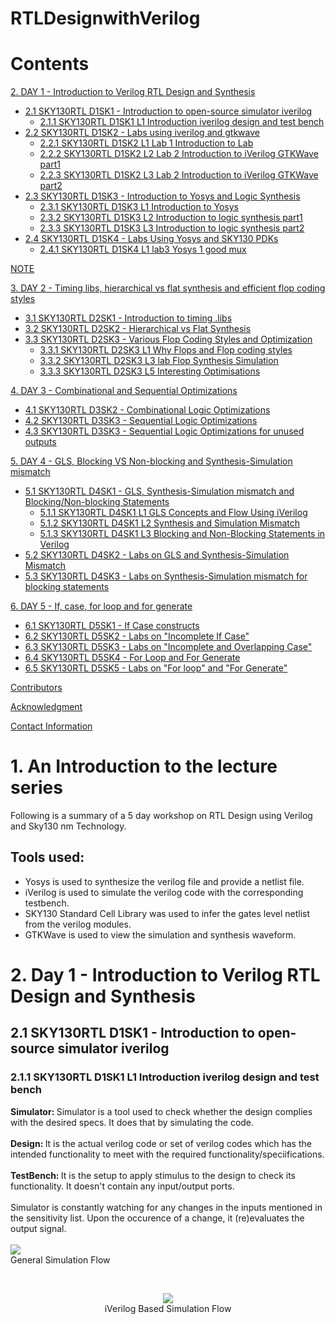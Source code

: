 # RTLDesignwithVerilog

# Contents
[2. DAY 1 - Introduction to Verilog RTL Design and Synthesis](https://github.com/Suysh-msra/RTLDesignwithVerilog/blob/main/README.md#2-day-1---introduction-to-verilog-rtl-design-and-synthesis) <br>
* [2.1 SKY130RTL D1SK1 - Introduction to open-source simulator iverilog](https://github.com/Suysh-msra/RTLDesignwithVerilog/blob/main/README.md#21-sky130rtl-d1sk1---introduction-to-open-source-simulator-iverilog) <br>
  - [2.1.1 SKY130RTL D1SK1 L1 Introduction iverilog design and test bench](https://github.com/Suysh-msra/RTLDesignwithVerilog/blob/main/README.md#211-sky130rtl-d1sk1-l1-introduction-iverilog-design-and-test-bench) <br>
* [2.2 SKY130RTL D1SK2 - Labs using iverilog  and gtkwave](https://github.com/Suysh-msra/RTLDesignwithVerilog/blob/main/README.md#22-sky130rtl-d1sk2---labs-using-iverilog--and-gtkwave) <br>
  - [2.2.1 SKY130RTL D1SK2 L1 Lab 1 Introduction to Lab](https://github.com/Suysh-msra/RTLDesignwithVerilog/blob/main/README.md#221-sky130rtl-d1sk2-l1-lab-1-introduction-to-lab) <br>
  - [2.2.2 SKY130RTL D1SK2 L2 Lab 2 Introduction to iVerilog GTKWave part1](https://github.com/Suysh-msra/RTLDesignwithVerilog/blob/main/README.md#222-sky130rtl-d1sk2-l2-lab-2-introduction-to-iverilog-gtkwave-part1) <br>
  - [2.2.3 SKY130RTL D1SK2 L3 Lab 2 Introduction to iVerilog GTKWave part2](https://github.com/Suysh-msra/RTLDesignwithVerilog/blob/main/README.md#223-sky130rtl-d1sk2-l3-lab-2-introduction-to-iverilog-gtkwave-part2) <br>
* [2.3 SKY130RTL D1SK3 - Introduction to Yosys and Logic Synthesis](https://github.com/Suysh-msra/RTLDesignwithVerilog/blob/main/README.md#23-sky130rtl-d1sk3---introduction-to-yosys-and-logic-synthesis) <br>
  - [2.3.1 SKY130RTL D1SK3 L1 Introduction to Yosys](https://github.com/Suysh-msra/RTLDesignwithVerilog/blob/main/README.md#231-sky130rtl-d1sk3-l1-introduction-to-yosys) <br>
  - [2.3.2 SKY130RTL D1SK3 L2 Introduction to logic synthesis part1](https://github.com/Suysh-msra/RTLDesignwithVerilog/blob/main/README.md#232-sky130rtl-d1sk3-l2-introduction-to-logic-synthesis-part1) <br>
  - [2.3.3 SKY130RTL D1SK3 L3 Introduction to logic synthesis part2](https://github.com/Suysh-msra/RTLDesignwithVerilog/blob/main/README.md#233-sky130rtl-d1sk3-l3-introduction-to-logic-synthesis-part2) <br>
* [2.4 SKY130RTL D1SK4 - Labs Using Yosys and SKY130 PDKs](https://github.com/Suysh-msra/RTLDesignwithVerilog/blob/main/README.md#24-sky130rtl-d1sk4---labs-using-yosys-and-sky130-pdks) <br>
  - [2.4.1 SKY130RTL D1SK4 L1 lab3 Yosys 1 good mux](https://github.com/Suysh-msra/RTLDesignwithVerilog/blob/main/README.md#241-sky130rtl-d1sk4-l1-lab3-yosys-1-good-mux) <br>

[NOTE](https://github.com/Suysh-msra/RTLDesignwithVerilog#note)

[3. DAY 2 - Timing libs, hierarchical vs flat synthesis and efficient flop coding styles](https://github.com/Suysh-msra/RTLDesignwithVerilog/blob/main/README.md#3-day-2---timing-libs-hierarchical-vs-flat-synthesis-and-efficient-flop-coding-styles) <br>
* [3.1 SKY130RTL D2SK1 - Introduction to timing .libs](https://github.com/Suysh-msra/RTLDesignwithVerilog/blob/main/README.md#31-sky130rtl-d2sk1---introduction-to-timing-dot-libs) <br>
* [3.2 SKY130RTL D2SK2 - Hierarchical vs Flat Synthesis](https://github.com/Suysh-msra/RTLDesignwithVerilog#32-sky130rtl-d2sk2---hierarchical-vs-flat-synthesis) <br>
* [3.3 SKY130RTL D2SK3 - Various Flop Coding Styles and Optimization](https://github.com/Suysh-msra/RTLDesignwithVerilog/blob/main/README.md#33-sky130rtl-d2sk3---various-flop-coding-styles-and-optimization) <br>
  - [3.3.1 SKY130RTL D2SK3 L1 Why Flops and Flop coding styles](https://github.com/Suysh-msra/RTLDesignwithVerilog/blob/main/README.md#331-sky130rtl-d2sk3-l1-why-flops-and-flop-coding-styles) <br>
  - [3.3.2 SKY130RTL D2SK3 L3 lab Flop Synthesis Simulation](https://github.com/Suysh-msra/RTLDesignwithVerilog/blob/main/README.md#332-sky130rtl-d2sk3-l3-lab-flop-synthesis-simulation) <br>
  - [3.3.3 SKY130RTL D2SK3 L5 Interesting Optimisations](https://github.com/Suysh-msra/RTLDesignwithVerilog/blob/main/README.md#333-sky130rtl-d2sk3-l5-interesting-optimisations) <br>

[4. DAY 3 - Combinational and Sequential Optimizations](https://github.com/Suysh-msra/RTLDesignwithVerilog/blob/main/README.md#4-day-3---combinational-and-sequential-optimizations) <br>
* [4.1 SKY130RTL D3SK2 - Combinational Logic Optimizations](https://github.com/Suysh-msra/RTLDesignwithVerilog/blob/main/README.md#41-sky130rtl-d3sk2---combinational-logic-optimizations) <br>
* [4.2 SKY130RTL D3SK3 - Sequential Logic Optimizations](https://github.com/Suysh-msra/RTLDesignwithVerilog/blob/main/README.md#42-sky130rtl-d3sk3---sequential-logic-optimizations) <br>
* [4.3 SKY130RTL D3SK3 - Sequential Logic Optimizations for unused outputs](https://github.com/Suysh-msra/RTLDesignwithVerilog/blob/main/README.md#43-sky130rtl-d3sk3---sequential-logic-optimizations-for-unused-outputs) <br>

[5. DAY 4 - GLS, Blocking VS Non-blocking and Synthesis-Simulation mismatch](https://github.com/Suysh-msra/RTLDesignwithVerilog/blob/main/README.md#5-day-4---gls-blocking-vs-non-blocking-and-synthesis-simulation-mismatch) <br>
* [5.1 SKY130RTL D4SK1 - GLS, Synthesis-Simulation mismatch and Blocking/Non-blocking Statements](https://github.com/Suysh-msra/RTLDesignwithVerilog/blob/main/README.md#51-sky130rtl-d4sk1---gls-synthesis-simulation-mismatch-and-blockingnon-blocking-statements) <br>
  - [5.1.1 SKY130RTL D4SK1 L1 GLS Concepts and Flow Using iVerilog](https://github.com/Suysh-msra/RTLDesignwithVerilog/blob/main/README.md#511-sky130rtl-d4sk1-l1-gls-concepts-and-flow-using-iverilog) <br>
  - [5.1.2 SKY130RTL D4SK1 L2 Synthesis and Simulation Mismatch](https://github.com/Suysh-msra/RTLDesignwithVerilog/blob/main/README.md#512-sky130rtl-d4sk1-l2-synthesis-and-simulation-mismatch) <br>
  - [5.1.3 SKY130RTL D4SK1 L3 Blocking and Non-Blocking Statements in Verilog](https://github.com/Suysh-msra/RTLDesignwithVerilog/blob/main/README.md#513-sky130rtl-d4sk1-l3-blocking-and-non-blocking-statements-in-verilog) <br>
* [5.2 SKY130RTL D4SK2 - Labs on GLS and Synthesis-Simulation Mismatch](https://github.com/Suysh-msra/RTLDesignwithVerilog/blob/main/README.md#52-sky130rtl-d4sk2---labs-on-gls-and-synthesis-simulation-mismatch) <br>
* [5.3 SKY130RTL D4SK3 - Labs on Synthesis-Simulation mismatch for blocking statements](https://github.com/Suysh-msra/RTLDesignwithVerilog/blob/main/README.md#53-sky130rtl-d4sk3---labs-on-synthesis-simulation-mismatch-for-blocking-statements) <br>
  
  
[6. DAY 5 - If, case, for loop and for generate ](https://github.com/Suysh-msra/RTLDesignwithVerilog/blob/main/README.md#6-day-5---if-case-for-loop-and-for-generate) <br>
* [6.1 SKY130RTL D5SK1 - If Case constructs](https://github.com/Suysh-msra/RTLDesignwithVerilog/blob/main/README.md#61-sky130rtl-d5sk1---if-case-constructs) <br>
* [6.2 SKY130RTL D5SK2 - Labs on "Incomplete If Case"](https://github.com/Suysh-msra/RTLDesignwithVerilog/blob/main/README.md#62-sky130rtl-d5sk2---labs-on-incomplete-if-case) <br>
* [6.3 SKY130RTL D5SK3 - Labs on "Incomplete and Overlapping Case"](https://github.com/Suysh-msra/RTLDesignwithVerilog/blob/main/README.md#63-sky130rtl-d5sk3---labs-on-incomplete-and-overlapping-case) <br>
* [6.4 SKY130RTL D5SK4 - For Loop and For Generate](https://github.com/Suysh-msra/RTLDesignwithVerilog/blob/main/README.md#64-sky130rtl-d5sk4---for-loop-and-for-generate) <br>
* [6.5 SKY130RTL D5SK5 - Labs on "For loop" and "For Generate"](https://github.com/Suysh-msra/RTLDesignwithVerilog/blob/main/README.md#65-sky130rtl-d5sk5---labs-on-for-loop-and-for-generate) <br>

[Contributors](https://github.com/Suysh-msra/RTLDesignwithVerilog#contributors)<br>

[Acknowledgment](https://github.com/Suysh-msra/RTLDesignwithVerilog#acknowledgment)<br>

[Contact Information](https://github.com/Suysh-msra/RTLDesignwithVerilog#contact-information)<br>

# 1. An Introduction to the lecture series 

Following is a summary of a 5 day workshop on RTL Design using Verilog and Sky130 nm Technology.

## Tools used:

- Yosys is used to synthesize the verilog file and provide a netlist file.<br>
- iVerilog is used to simulate the verilog code with the corresponding testbench. <br>
- SKY130 Standard Cell Library was used to infer the gates level netlist from the verilog modules. <br>
- GTKWave is used to view the simulation and synthesis waveform. <br>

# 2. Day 1 - Introduction to Verilog RTL Design and Synthesis
## 2.1 SKY130RTL D1SK1 - Introduction to open-source simulator iverilog
### 2.1.1 SKY130RTL D1SK1 L1 Introduction iverilog design and test bench
<b> Simulator: </b> Simulator is a tool used to check whether the design complies with the desired specs. It does that by simulating the code. <br>
<br>
<b> Design: </b> It is the actual verilog code or set of verilog codes which has the intended functionality to meet with the required functionality/speciifications. <br>
<br>
<b> TestBench: </b> It is the setup to apply stimulus to the design to check its functionality. It doesn't contain any input/output ports. <br>
<br>
Simulator is constantly watching for any changes in the inputs mentioned in the sensitivity list. Upon the occurence of a change, it (re)evaluates the output signal.<br>
<br>
<img src="https://user-images.githubusercontent.com/62461290/183845210-c3b9712f-c56f-4d62-98d4-34d22ad78f10.png"> <br>
General Simulation Flow
</p>
<br>
<p align="center">
<img src="https://user-images.githubusercontent.com/62461290/183845405-c8a1de5c-f949-4962-9952-6bf8e68c164f.png"> <br>
iVerilog Based Simulation Flow
</p>
  
